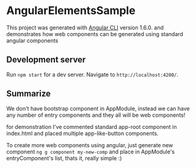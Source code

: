 # AngularElementsSample

This project was generated with [Angular CLI](https://github.com/angular/angular-cli) version 1.6.0. and demonstrates how web components can be generated using standard angular components

## Development server

Run `npm start` for a dev server. Navigate to `http://localhost:4200/`. 

## Summarize
We don't have bootstrap component in AppModule, instead we can have any number of entry components and they all will be web components!

for demonstration I've commented standard app-root component in index.html and placed multiple app-like-button components.

To create more web components using angular, just generate new component `ng g component my-new-comp` and place in AppModule's entryComponent's list, thats it, really simple :)
